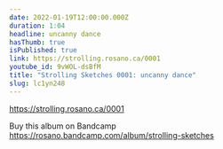 ```yaml
---
date: 2022-01-19T12:00:00.000Z
duration: 1:04
headline: uncanny dance
hasThumb: true
isPublished: true
link: https://strolling.rosano.ca/0001
youtube_id: 9vWOL-dsBfM
title: "Strolling Sketches 0001: uncanny dance"
slug: lc1yn248
---
```

https://strolling.rosano.ca/0001

Buy this album on Bandcamp https://rosano.bandcamp.com/album/strolling-sketches
